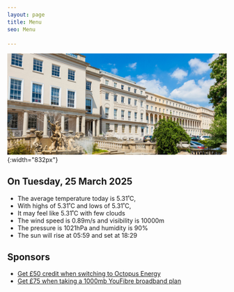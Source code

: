 ```yaml
---
layout: page
title: Menu
seo: Menu

---
```


![Logo](/images/logo.jpg){:width="832px"}


<!-- weather_marker starts -->
## On Tuesday, 25 March 2025

- The average temperature today is 5.31˚C,
- With highs of 5.31˚C and lows of 5.31˚C,
- It may feel like 5.31˚C with few clouds
- The wind speed is 0.89m/s and visibility is 10000m
- The pressure is 1021hPa and humidity is 90%
- The sun will rise at 05:59 and set at 18:29

<!-- weather_marker ends -->


## Sponsors

- [Get £50 credit when switching to Octopus Energy](https://bit.ly/3oD1nnS)
- [Get £75 when taking a 1000mb YouFibre broadband plan](https://aklam.io/91zWhU?)

